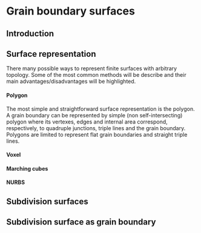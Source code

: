 Grain boundary surfaces
=======================

Introduction
------------

Surface representation
----------------------

There many possible ways to represent finite surfaces with arbitrary
topology. Some of the most common methods will be describe and their
main advantages/disadvantages will be highlighted.

#### Polygon

The most simple and straightforward surface representation is the
polygon. A grain boundary can be represented by simple (non
self-intersecting) polygon where its vertexes, edges and internal area
correspond, respectively, to quadruple junctions, triple lines and the
grain boundary. Polygons are limited to represent flat grain boundaries
and straight triple lines.

#### Voxel

#### Marching cubes

#### NURBS

Subdivision surfaces
--------------------

Subdivision surface as grain boundary
-------------------------------------
